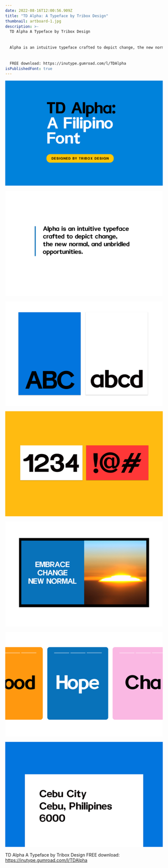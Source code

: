 ```yaml
---
date: 2022-08-16T12:00:56.909Z
title: "TD Alpha: A Typeface by Tribox Design"
thumbnail: artboard-1.jpg
description: >-
  TD Alpha A Typeface by Tribox Design


  Alpha is an intuitive typeface crafted to depict change, the new normal, and unbridled opportunities.


  FREE download: https://inutype.gumroad.com/l/TDAlpha
isPublishedFont: true
---
```

![](artboard-1-copy-6.jpg)

![](artboard-1-copy.jpg)

![](artboard-1-copy-2.jpg)

![](artboard-1-copy-3.jpg)

![](artboard-1-copy-4.jpg)

![](artboard-1-copy-5.jpg)

![](artboard-2.jpg)

TD Alpha A Typeface by Tribox Design 
  FREE download: <https://inutype.gumroad.com/l/TDAlpha>
